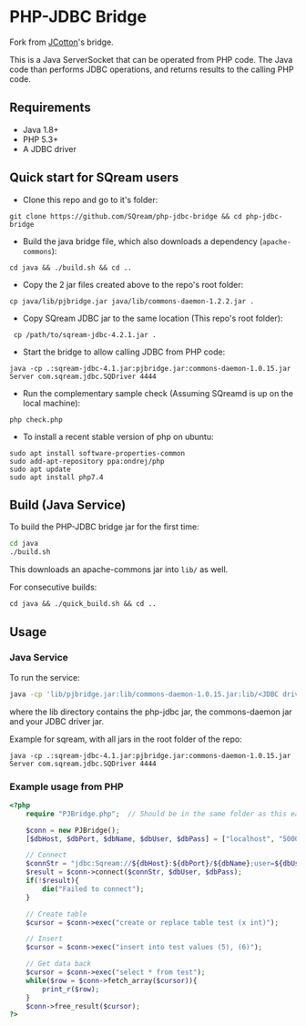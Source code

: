 # PHP-JDBC Bridge

Fork from [JCotton](https://github.com/JCotton1123/php-jdbc-bridge)'s bridge.

This is a Java ServerSocket that can be operated from PHP code. The Java code than performs JDBC operations, and returns results to the calling PHP code.

## Requirements

* Java 1.8+
* PHP 5.3+
* A JDBC driver

## Quick start for SQream users

- Clone this repo and go to it's folder:

`git clone https://github.com/SQream/php-jdbc-bridge && cd php-jdbc-bridge`

- Build the java bridge file, which also downloads a dependency (`apache-commons`):

`cd java && ./build.sh && cd ..`

- Copy the 2 jar files created above to the repo's root folder:

` cp java/lib/pjbridge.jar java/lib/commons-daemon-1.2.2.jar . `

- Copy SQream JDBC jar to the same location (This repo's root folder):

` cp /path/to/sqream-jdbc-4.2.1.jar .`

- Start the bridge to allow calling JDBC from PHP code:

``` java -cp .:sqream-jdbc-4.1.jar:pjbridge.jar:commons-daemon-1.0.15.jar Server com.sqream.jdbc.SQDriver 4444 ```

- Run the complementary sample check (Assuming SQreamd is up on the local machine):

`php check.php`

- To install a recent stable version of php on ubuntu:

```
sudo apt install software-properties-common
sudo add-apt-repository ppa:ondrej/php
sudo apt update
sudo apt install php7.4
```



## Build (Java Service)

To build the PHP-JDBC bridge jar for the first time:

```sh
cd java
./build.sh
```

This downloads an apache-commons jar into `lib/` as well.

For consecutive builds:

``` cd java && ./quick_build.sh && cd .. ```


## Usage

### Java Service

To run the service:

```sh 
java -cp 'lib/pjbridge.jar:lib/commons-daemon-1.0.15.jar:lib/<JDBC driver>.jar Server <JDBC driver entry point> 4444
```

where the lib directory contains the php-jdbc jar, the commons-daemon jar and your JDBC driver jar.

Example for sqream, with all jars in the root folder of the repo:

``` java -cp .:sqream-jdbc-4.1.jar:pjbridge.jar:commons-daemon-1.0.15.jar Server com.sqream.jdbc.SQDriver 4444 ```



### Example usage from PHP

```php
<?php
    require "PJBridge.php";  // Should be in the same folder as this eample (Originally under php folder)

    $conn = new PJBridge();
    [$dbHost, $dbPort, $dbName, $dbUser, $dbPass] = ["localhost", "5000", "master", "sqream", "sqream"];

    // Connect
    $connStr = "jdbc:Sqream://${dbHost}:${dbPort}/${dbName};user=${dbUser};password=${dbPass}";
    $result = $conn->connect($connStr, $dbUser, $dbPass);
    if(!$result){
        die("Failed to connect");
    }       

    // Create table
    $cursor = $conn->exec("create or replace table test (x int)");

    // Insert   
    $cursor = $conn->exec("insert into test values (5), (6)");

    // Get data back
    $cursor = $conn->exec("select * from test");
    while($row = $conn->fetch_array($cursor)){
        print_r($row);
    }
    $conn->free_result($cursor);
?>
```

